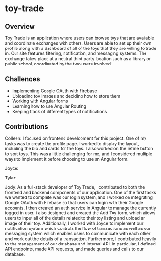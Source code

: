 # toy-trade

## Overview

Toy Trade is an application where users can browse toys that are available and coordinate exchanges with others. Users are able to set up their own profile along with a dashboard of all of the toys that they are willing to trade in. Our site features filtering, notification, and messaging systems. The exchange takes place at a neutral third party location such as a library or public school, coordinated by the two users involved.

## Challenges

* Implementing Google OAuth with Firebase
* Uploading toy images and deciding how to store them
* Working with Angular forms
* Learning how to use Angular Routing
* Keeping track of different types of notifications

## Contributions

Colleen: I focused on frontend development for this project. One of my tasks was to create the profile page. I worked to display the layout, including the bio and cards for the toys. I also worked on the refine button to sort toys. This was a little challenging for me, and I considered multiple ways to implement it before choosing to use an Angular form.

Joyce: 

Tyler: 

Jody: As a full-stack developer of Toy Trade, I contributed to both the frontend and backend components of our application. One of the first tasks we wanted to complete was our login system, and I worked on integrating Google OAuth with Firebase so that users can login with their Google accounts. I then created an auth service in Angular to manage the currently logged in user. I also designed and created the Add Toy form, which allows users to input all of the details related to their toy listing and upload an image of their toy. Additionally, I worked with Joyce to implement our notification system which controls the flow of transactions as well as our messaging system which enables users to communicate with each other and work out the details of a transaction. Furthermore, I contributed heavily to the management of our database and internal API. In particular, I defined API endpoints, made API requests, and made queries and calls to our database.

